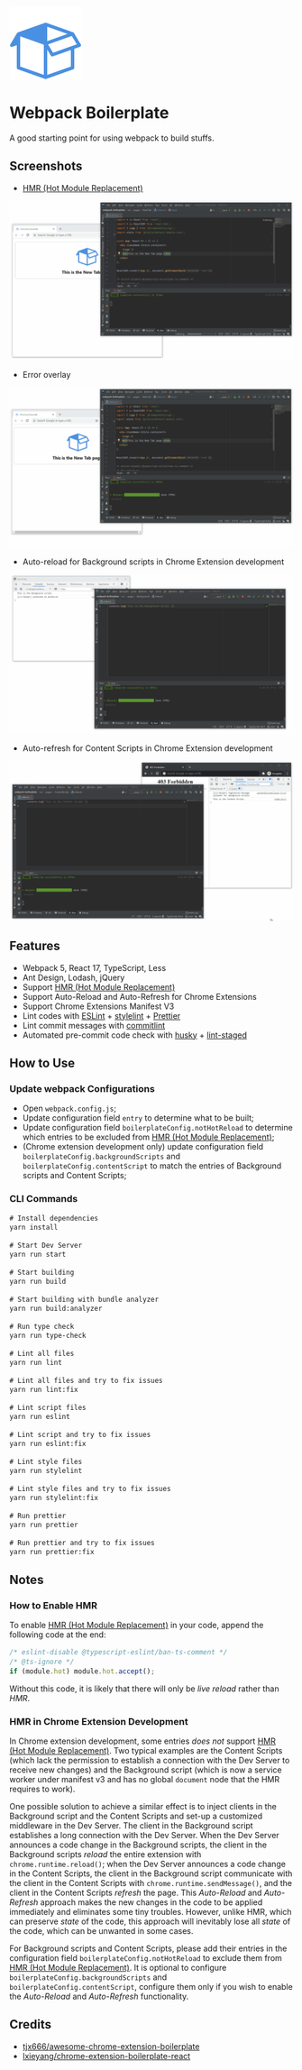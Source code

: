 <img src="public/icon.png" width="128px" />

# Webpack Boilerplate

A good starting point for using webpack to build stuffs.

## Screenshots

- [HMR (Hot Module Replacement)](https://webpack.js.org/concepts/hot-module-replacement/)

<img src="docs/hmr.gif" style="zoom:80%;" />

- Error overlay

<img src="docs/errorOverlay.gif" style="zoom:80%;" />

- Auto-reload for Background scripts in Chrome Extension development

<img src="docs/autoReload.gif" style="zoom:80%;" />

- Auto-refresh for Content Scripts in Chrome Extension development

<img src="docs/autoRefresh.gif" style="zoom:80%;" />

## Features

- Webpack 5, React 17, TypeScript, Less
- Ant Design, Lodash, jQuery
- Support [HMR (Hot Module Replacement)](https://webpack.js.org/concepts/hot-module-replacement/)
- Support Auto-Reload and Auto-Refresh for Chrome Extensions
- Support Chrome Extensions Manifest V3
- Lint codes with [ESLint](https://www.npmjs.com/package/eslint) + [stylelint](https://www.npmjs.com/package/stylelint) + [Prettier](https://www.npmjs.com/package/prettier)
- Lint commit messages with [commitlint](https://www.npmjs.com/package/@commitlint/cli)
- Automated pre-commit code check with [husky](https://www.npmjs.com/package/husky) + [lint-staged](https://www.npmjs.com/package/lint-staged)

## How to Use

### Update webpack Configurations

- Open `webpack.config.js`;
- Update configuration field `entry` to determine what to be built;
- Update configuration field `boilerplateConfig.notHotReload` to determine which entries to be excluded from [HMR (Hot Module Replacement)](https://webpack.js.org/concepts/hot-module-replacement/);
- (Chrome extension development only) update configuration field `boilerplateConfig.backgroundScripts` and `boilerplateConfig.contentScript` to match the entries of Background scripts and Content Scripts;

### CLI Commands

```shell
# Install dependencies
yarn install

# Start Dev Server
yarn run start

# Start building
yarn run build

# Start building with bundle analyzer
yarn run build:analyzer

# Run type check
yarn run type-check

# Lint all files
yarn run lint

# Lint all files and try to fix issues
yarn run lint:fix

# Lint script files
yarn run eslint

# Lint script and try to fix issues
yarn run eslint:fix

# Lint style files
yarn run stylelint

# Lint style files and try to fix issues
yarn run stylelint:fix

# Run prettier
yarn run prettier

# Run prettier and try to fix issues
yarn run prettier:fix
```

## Notes

### How to Enable HMR

To enable [HMR (Hot Module Replacement)](https://webpack.js.org/concepts/hot-module-replacement/) in your code, append the following code at the end:

```typescript
/* eslint-disable @typescript-eslint/ban-ts-comment */
/* @ts-ignore */
if (module.hot) module.hot.accept();
```

Without this code, it is likely that there will only be *live reload* rather than *HMR*.

### HMR in Chrome Extension Development

In Chrome extension development, some entries *does not* support [HMR (Hot Module Replacement)](https://webpack.js.org/concepts/hot-module-replacement/). Two typical examples are the Content Scripts (which lack the permission to establish a connection with the Dev Server to receive new changes) and the Background script (which is now a service worker under manifest v3 and has no global `document` node that the HMR requires to work).

One possible solution to achieve a similar effect is to inject clients in the Background script and the Content Scripts and set-up a customized middleware in the Dev Server. The client in the Background script establishes a long connection with the Dev Server. When the Dev Server announces a code change in the Background scripts, the client in the Background scripts *reload* the entire extension with `chrome.runtime.reload()`; when the Dev Server announces a code change in the Content Scripts, the client in the Background script communicate with the client in the Content Scripts with `chrome.runtime.sendMessage()`, and the client in the Content Scripts *refresh* the page. This *Auto-Reload* and *Auto-Refresh* approach makes the new changes in the code to be applied immediately and eliminates some tiny troubles. However, unlike HMR, which can preserve *state* of the code, this approach will inevitably lose all *state* of the code, which can be unwanted in some cases.

For Background scripts and Content Scripts, please add their entries in the configuration field `boilerplateConfig.notHotReload` to exclude them from [HMR (Hot Module Replacement)](https://webpack.js.org/concepts/hot-module-replacement/). It is optional to configure `boilerplateConfig.backgroundScripts` and `boilerplateConfig.contentScript`, configure them only if you wish to enable the *Auto-Reload* and *Auto-Refresh* functionality.

## Credits

- [tjx666/awesome-chrome-extension-boilerplate](https://github.com/tjx666/awesome-chrome-extension-boilerplate)
- [lxieyang/chrome-extension-boilerplate-react](https://github.com/lxieyang/chrome-extension-boilerplate-react)
